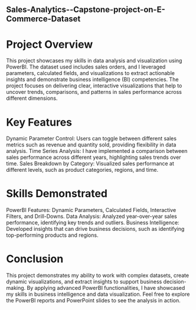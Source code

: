 ## Sales-Analytics--Capstone-project-on-E-Commerce-Dataset
# Project Overview
This project showcases my skills in data analysis and visualization using PowerBI. The dataset used includes sales orders, and I leveraged parameters, calculated fields, and visualizations to extract actionable insights and demonstrate business intelligence (BI) competencies. The project focuses on delivering clear, interactive visualizations that help to uncover trends, comparisons, and patterns in sales performance across different dimensions.

# Key Features
Dynamic Parameter Control: Users can toggle between different sales metrics such as revenue and quantity sold, providing flexibility in data analysis.
Time Series Analysis: I have implemented a comparison between sales performance across different years, highlighting sales trends over time.
Sales Breakdown by Category: Visualized sales performance at different levels, such as product categories, regions, and time.

# Skills Demonstrated
PowerBI Features: Dynamic Parameters, Calculated Fields, Interactive Filters, and Drill-Downs.
Data Analysis: Analyzed year-over-year sales performance, identifying key trends and outliers.
Business Intelligence: Developed insights that can drive business decisions, such as identifying top-performing products and regions.

# Conclusion
This project demonstrates my ability to work with complex datasets, create dynamic visualizations, and extract insights to support business decision-making. By applying advanced PowerBI functionalities, I have showcased my skills in business intelligence and data visualization. Feel free to explore the PowerBI reports and PowerPoint slides to see the analysis in action.
